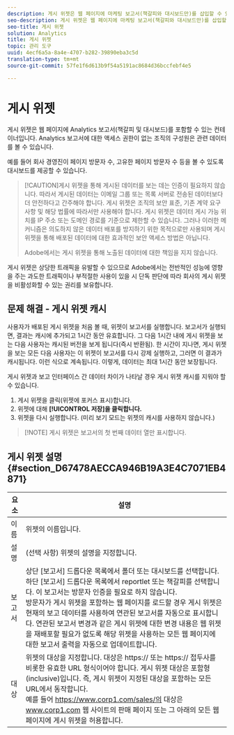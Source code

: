 ```yaml
---
description: 게시 위젯은 웹 페이지에 마케팅 보고서(책갈피와 대시보드만)를 삽입할 수 있는 컨테이너입니다. 조직 내에서 마케팅 보고서에 대한 액세스 권한이 없는 사람에게 관련 데이터를 볼 수 있게 해 줍니다.
seo-description: 게시 위젯은 웹 페이지에 마케팅 보고서(책갈피와 대시보드만)를 삽입할 수 있는 컨테이너입니다. 조직 내에서 마케팅 보고서에 대한 액세스 권한이 없는 사람에게 관련 데이터를 볼 수 있게 해 줍니다.
seo-title: 게시 위젯
solution: Analytics
title: 게시 위젯
topic: 관리 도구
uuid: 4ecf6a5a-8a4e-4707-b282-39890eba3c5d
translation-type: tm+mt
source-git-commit: 57fe1f6d613b9f54a5191ac8684d36bccfebf4e5

---
```



# 게시 위젯

게시 위젯은 웹 페이지에 Analytics 보고서(책갈피 및 대시보드)를 포함할 수 있는 컨테이너입니다. Analytics 보고서에 대한 액세스 권한이 없는 조직의 구성원은 관련 데이터를 볼 수 있습니다.

예를 들어 회사 경영진이 페이지 방문자 수, 고유한 페이지 방문자 수 등을 볼 수 있도록 대시보드를 제공할 수 있습니다.

> [!CAUTION]게시 위젯을 통해 게시된 데이터를 보는 데는 인증이 필요하지 않습니다. 따라서 게시된 데이터는 이메일 그룹 또는 목록 서버로 전송된 데이터보다 더 안전하다고 간주해야 합니다. 게시 위젯은 조직의 보안 표준, 기존 계약 요구 사항 및 해당 법률에 따라서만 사용해야 합니다. 게시 위젯은 데이터 게시 가능 위치를 IP 주소 또는 도메인 경로를 기준으로 제한할 수 있습니다. 그러나 이러한 메커니즘은 의도하지 않은 데이터 배포를 방지하기 위한 목적으로만 사용되며 게시 위젯을 통해 배포된 데이터에 대한 효과적인 보안 액세스 방법은 아닙니다.
>
> Adobe에서는 게시 위젯을 통해 노출된 데이터에 대한 책임을 지지 않습니다.

게시 위젯은 상당한 트래픽을 유발할 수 있으므로 Adobe에서는 전반적인 성능에 영향을 주는 과도한 트래픽이나 부적절한 사용이 있을 시 단독 판단에 따라 회사의 게시 위젯을 비활성화할 수 있는 권리를 보유합니다.

## 문제 해결 - 게시 위젯 캐시

사용자가 배포된 게시 위젯을 처음 볼 때, 위젯이 보고서를 실행합니다. 보고서가 실행되면, 결과는 캐시에 추가되고 1시간 동안 유효합니다. 그 다음 1시간 내에 게시 위젯을 보는 다음 사용자는 캐시된 버전을 보게 됩니다(즉시 반환됨). 한 시간이 지나면, 게시 위젯을 보는 모든 다음 사용자는 이 위젯이 보고서를 다시 강제 실행하고, 그러면 이 결과가 캐시됩니다. 이런 식으로 계속됩니다. 이렇게, 데이터는 최대 1시간 동안 보장됩니다.

게시 위젯과 보고 인터페이스 간 데이터 차이가 나타날 경우 게시 위젯 캐시를 지워야 할 수 있습니다.

1. 게시 위젯을 클릭(위젯에 포커스 표시)합니다.
1. 위젯에 대해 **[!UICONTROL 저장]을 클릭합니다.**
1. 위젯을 다시 실행합니다. (미리 보기 모드는 위젯의 캐시를 사용하지 않습니다.)

> [!NOTE] 게시 위젯은 보고서의 첫 번째 데이터 열만 표시합니다.

## 게시 위젯 설명 {#section_D67478AECCA946B19A3E4C7071EB4871}

| 요소 | 설명 |
|--- |--- |
|  이름  | 위젯의 이름입니다. |
| 설명 | (선택 사항) 위젯의 설명을 지정합니다. |
| 보고서 | 상단 [보고서] 드롭다운 목록에서 폴더 또는 대시보드를 선택합니다. 하단 [보고서] 드롭다운 목록에서 reportlet 또는 책갈피를 선택합니다.  이 보고서는 방문자 인증을 필요로 하지 않습니다. <br>방문자가 게시 위젯을 포함하는 웹 페이지를 로드할 경우 게시 위젯은 현재의 보고 데이터를 사용하여 연관된 보고서를 자동으로 표시합니다. 연관된 보고서 변경과 같은 게시 위젯에 대한 변경 내용은 웹 위젯을 재배포할 필요가 없도록 해당 위젯을 사용하는 모든 웹 페이지에 대한 보고서 출력을 자동으로 업데이트합니다.</br> |
| 대상 | 위젯의 대상을 지정합니다.   대상은 https:// 또는 https:// 접두사를 비롯한 유효한 URL 형식이어야 합니다. 게시 위젯 대상은 포함형(inclusive)입니다. 즉, 게시 위젯이 지정된 대상을 포함하는 모든 URL에서 동작합니다. <br>예를 들어 https://www.corp1.com/sales/의 대상은 www.corp1.com 웹 사이트의 판매 페이지 또는 그 아래의 모든 웹 페이지에 게시 위젯을 허용합니다.</br> |
